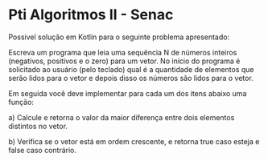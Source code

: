# Pti Algoritmos II - Senac

Possivel solução em Kotlin para o seguinte problema apresentado:

Escreva um programa que leia uma sequência N de números inteiros
(negativos, positivos e o zero) para um vetor. No início do programa é solicitado ao
usuário (pelo teclado) qual é a quantidade de elementos que serão lidos para o vetor
e depois disso os números são lidos para o vetor.

Em seguida você deve implementar para cada um dos itens abaixo uma função:

a) Calcule e retorna o valor da maior diferença entre dois elementos distintos no
vetor.

b) Verifica se o vetor está em ordem crescente, e retorna true caso esteja e false
caso contrário.
